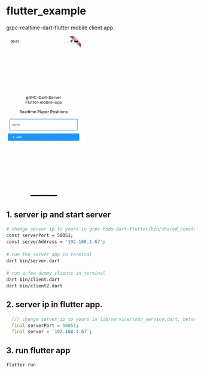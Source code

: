 # flutter_example

grpc-realtime-dart-flutter mobile client app.

<img width="200" src="https://raw.githubusercontent.com/demirdev/grpc-todo-dart-flutter/realtime/flutter_example/doc/assets/demo.gif" alt="Example Project" />

## 1. server ip and start server
```bash
# change server ip to yours in grpc-todo-dart-flutter/bin/shared_constants.dart
const serverPort = 50051;
const serverAddress = '192.168.1.67';

# run the server app in terminal
dart bin/server.dart

# run a few dummy clients in terminal
dart bin/client.dart
dart bin/client2.dart
```

## 2. server ip in flutter app.
```dart
  /// change server ip to yours in lib/service/todo_service.dart, before running app.
  final serverPort = 50051;
  final server = '192.168.1.67';
```

## 3. run flutter app
```bash
flutter run
```
